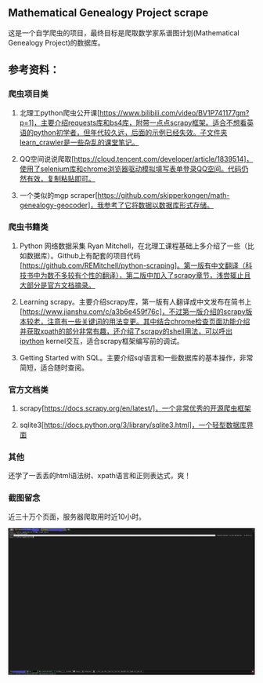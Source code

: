 ## Mathematical Genealogy Project scrape
这是一个自学爬虫的项目，最终目标是爬取数学家系谱图计划(Mathematical Genealogy Project)的数据库。

## 参考资料：
### 爬虫项目类
1. 北理工python爬虫公开课[https://www.bilibili.com/video/BV1P741177gm?p=1]，主要介绍requests库和bs4库，附带一点点scrapy框架。适合不想看英语的python初学者，但年代较久远，后面的示例已经失效。子文件夹learn_crawler是一些杂乱的课堂笔记。

2. QQ空间说说爬取[https://cloud.tencent.com/developer/article/1839514]，使用了selenium库和chrome浏览器驱动模拟填写表单登录QQ空间。代码仍然有效，复制粘贴即可。

3. 一个类似的mgp scraper[https://github.com/skipperkongen/math-genealogy-geocoder]，我参考了它将数据以数据库形式存储。

### 爬虫书籍类

1. Python 网络数据采集 Ryan Mitchell，在北理工课程基础上多介绍了一些（比如数据库）。Github上有配套的项目代码[https://github.com/REMitchell/python-scraping]。第一版有中文翻译（科技书中为数不多较有个性的翻译），第二版中加入了scrapy章节，浅尝辄止且大部分是官方文档摘录。

2. Learning scrapy。主要介绍scrapy库，第一版有人翻译成中文发布在简书上[https://www.jianshu.com/c/a3b6e459f76c]，不过第一版介绍的scrapy版本较老，注意有一些关键词的用法变更。其中结合chrome检查页面功能介绍并获取xpath的部分非常有趣，还介绍了scrapy的shell用法，可以呼出ipython kernel交互，适合scrapy框架编写前的调试。

3. Getting Started with SQL。主要介绍sql语言和一些数据库的基本操作，非常简短，适合随时查阅。

### 官方文档类

1. scrapy[https://docs.scrapy.org/en/latest/]，一个非常优秀的开源爬虫框架

2. sqlite3[https://docs.python.org/3/library/sqlite3.html]，一个轻型数据库界面

### 其他

还学了一丢丢的html语法树、xpath语言和正则表达式，爽！

### 截图留念

近三十万个页面，服务器爬取用时近10小时。

![result](https://raw.githubusercontent.com/alephpi/Mathematical-Genealogy/master/mgpSpider/%E6%88%AA%E5%9B%BE%E7%95%99%E5%BF%B5%20copy.png)

